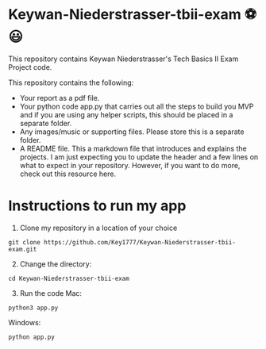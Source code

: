 # Keywan-Niederstrasser-tbii-exam ⚽ :smiley:

This repository contains Keywan Niederstrasser's Tech Basics II Exam Project code.

This repository contains the following:

- Your report as a pdf file.
- Your python code app.py that carries out all the steps to build you MVP and if you are using any helper scripts, this should be placed in a separate folder.
- Any images/music or supporting files. Please store this is a separate folder.
- A README file. This a markdown file that introduces and explains the projects. I am just expecting you to update the header and a few lines on what to expect in your repository. However, if you want to do more, check out this resource here.

# Instructions to run my app

1. Clone my repository in a location of your choice
```
git clone https://github.com/Key1777/Keywan-Niederstrasser-tbii-exam.git
```
2. Change the directory:
```
cd Keywan-Niederstrasser-tbii-exam
```
3. Run the code
Mac:
```
python3 app.py
```
Windows:
```
python app.py
```
